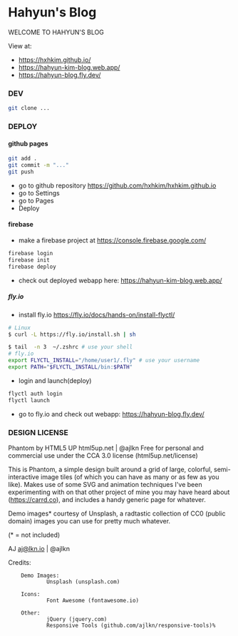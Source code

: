 # Hahyun's Blog
WELCOME TO HAHYUN'S BLOG

View at:
- https://hxhkim.github.io/
- https://hahyun-kim-blog.web.app/
- https://hahyun-blog.fly.dev/



### DEV
```bash
git clone ...
```



### DEPLOY
#### github pages
```bash
git add .
git commit -m "..."
git push
```
- go to github repository https://github.com/hxhkim/hxhkim.github.io
- go to Settings
- go to Pages
- Deploy

#### firebase
- make a firebase project at https://console.firebase.google.com/
```bash
firebase login
firebase init
firebase deploy
```
- check out deployed webapp here:
https://hahyun-kim-blog.web.app/

##### fly.io
- install fly.io https://fly.io/docs/hands-on/install-flyctl/
```bash
# Linux
$ curl -L https://fly.io/install.sh | sh
```
```bash
$ tail  -n 3  ~/.zshrc # use your shell
# fly.io
export FLYCTL_INSTALL="/home/user1/.fly" # use your username
export PATH="$FLYCTL_INSTALL/bin:$PATH"
```
- login and launch(deploy)
```bash
flyctl auth login
flyctl launch
```
- go to fly.io and check out webapp:
https://hahyun-blog.fly.dev/




### DESIGN LICENSE
Phantom by HTML5 UP
html5up.net | @ajlkn
Free for personal and commercial use under the CCA 3.0 license (html5up.net/license)


This is Phantom, a simple design built around a grid of large, colorful, semi-interactive
image tiles (of which you can have as many or as few as you like). Makes use of some
SVG and animation techniques I've been experimenting with on that other project of mine
you may have heard about (https://carrd.co), and includes a handy generic page for whatever.

Demo images* courtesy of Unsplash, a radtastic collection of CC0 (public domain) images
you can use for pretty much whatever.

(* = not included)

AJ
aj@lkn.io | @ajlkn


Credits:

        Demo Images:
                Unsplash (unsplash.com)

        Icons:
                Font Awesome (fontawesome.io)

        Other:
                jQuery (jquery.com)
                Responsive Tools (github.com/ajlkn/responsive-tools)%
